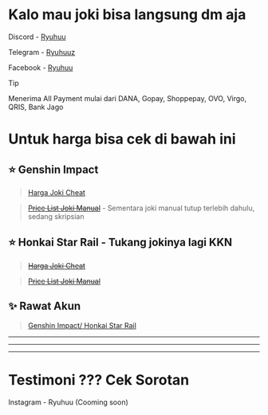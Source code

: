 # Kalo mau joki bisa langsung dm aja

Discord - [Ryuhuu](<https://discordapp.com/users/1027790097699045427>)

Telegram - [Ryuhuuz](<https://t.me/Ryuhuuz>)

Facebook - [Ryuhuu](<https://www.facebook.com/profile.php?id=61557697891306&mibextid=ZbWKwL>)
> [!TIP]
> Menerima All Payment mulai dari DANA, Gopay, Shoppepay, OVO, Virgo, QRIS, Bank Jago
# Untuk harga bisa cek di bawah ini
## ⭐ Genshin Impact
> [Harga Joki Cheat](<https://github.com/ryuhuu/Daftar-Harga-Joki-Genshin-Impact/blob/main/HargaJokiCheat.md>)


> ~~[Price List Joki Manual](<https://github.com/ryuhuu/Daftar-Harga-Joki-Genshin-Impact/blob/main/PriceListJokiManual.md>)~~ - Sementara joki manual tutup terlebih dahulu, sedang skripsian
## ⭐ Honkai Star Rail - Tukang jokinya lagi KKN
> ~~[Harga Joki Cheat](<https://github.com/ryuhuu/Daftar-Harga-Joki-Genshin-Impact/blob/main/HargaJokiCheat2.md>)~~


> ~~[Price List Joki Manual](<https://github.com/ryuhuu/Daftar-Harga-Joki-Genshin-Impact/blob/main/PriceListJokiManualHSR.md>)~~
## ✨ Rawat Akun
> [Genshin Impact/ Honkai Star Rail](<https://github.com/ryuhuu/Daftar-Harga-Joki-Genshin-Impact/blob/main/RawatAkun.md>)

---------
--------
-------

# Testimoni ??? Cek Sorotan 
Instagram - Ryuhuu (Cooming soon)

